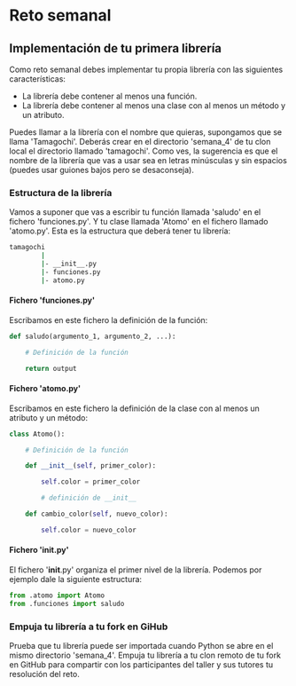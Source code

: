 # Reto semanal

## Implementación de tu primera librería

Como reto semanal debes implementar tu propia librería con las siguientes características:

- La librería debe contener al menos una función.
- La librería debe contener al menos una clase con al menos un método y un atributo.

Puedes llamar a la librería con el nombre que quieras, supongamos que se llama 'Tamagochi'. Deberás
crear en el directorio 'semana\_4' de tu clon local el directorio llamado 'tamagochi'. Como ves, la
sugerencia es que el nombre de la librería que vas a usar sea en letras minúsculas y sin espacios
(puedes usar guiones bajos pero se desaconseja).

### Estructura de la librería

Vamos a suponer que vas a escribir tu función llamada 'saludo' en el fichero 'funciones.py'. Y tu
clase llamada 'Atomo' en el fichero llamado 'atomo.py'. Esta es la estructura que deberá tener tu
librería:

```bash
tamagochi
        |
        |- __init__.py
        |- funciones.py
        |- atomo.py
```

#### Fichero 'funciones.py'

Escribamos en este fichero la definición de la función:

```python
def saludo(argumento_1, argumento_2, ...):

    # Definición de la función

    return output
```

#### Fichero 'atomo.py'

Escribamos en este fichero la definición de la clase con al menos un atributo y un método:

```python
class Atomo():

    # Definición de la función

    def __init__(self, primer_color):

        self.color = primer_color

        # definición de __init__

    def cambio_color(self, nuevo_color):

        self.color = nuevo_color

```

#### Fichero '__init__.py'

El fichero '__init__.py' organiza el primer nivel de la librería. Podemos por ejemplo dale la
siguiente estructura:

```python
from .atomo import Atomo
from .funciones import saludo
```


### Empuja tu librería a tu fork en GiHub

Prueba que tu librería puede ser importada cuando Python se abre en el mismo directorio 'semana_4'.
Empuja tu librería a tu clon remoto de tu fork en GitHub para compartir con los participantes del
taller y sus tutores tu resolución del reto.
